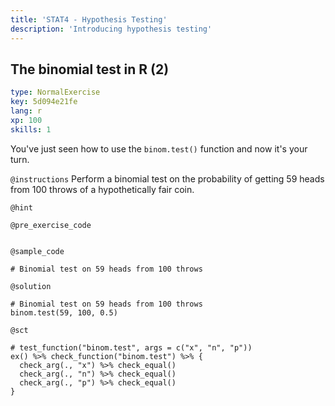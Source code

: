 ```yaml
---
title: 'STAT4 - Hypothesis Testing'
description: 'Introducing hypothesis testing'
---
```


## The binomial test in R (2)

```yaml
type: NormalExercise
key: 5d094e21fe
lang: r
xp: 100
skills: 1
```

You've just seen how to use the `binom.test()` function and now it's your turn.

`@instructions`
Perform a binomial test on the probability of getting 59 heads from 100 throws of a hypothetically fair coin.

`@hint`


`@pre_exercise_code`
```{r}

```

`@sample_code`
```{r}
# Binomial test on 59 heads from 100 throws

```

`@solution`
```{r}
# Binomial test on 59 heads from 100 throws
binom.test(59, 100, 0.5)

```

`@sct`
```{r}
# test_function("binom.test", args = c("x", "n", "p"))
ex() %>% check_function("binom.test") %>% {
  check_arg(., "x") %>% check_equal()
  check_arg(., "n") %>% check_equal()
  check_arg(., "p") %>% check_equal()
}
```
